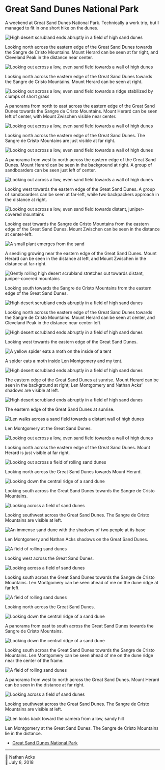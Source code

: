 # Great Sand Dunes National Park

A weekend at Great Sand Dunes National Park. Technically a work trip, but I managed to fit in one short hike on the dunes.

![High desert scrubland ends abruptly in a field of high sand dunes](assets/36f1218fb30c9b9165e4ae7a5165477f.webp)

Looking north across the eastern edge of the Great Sand Dunes towards the Sangre de Cristo Mountains. Mount Herard can be seen at far right, and Cleveland Peak in the distance near center.

![Looking out across a low, even sand field towards a wall of high dunes](assets/35333bf6248501088491b99b2621c744.webp)

Looking north across the eastern edge of the Great Sand Dunes towards the Sangre de Cristo Mountains. Mount Herard can be seen at right.

![Looking out across a low, even sand field towards a ridge stabilized by clumps of short grass](assets/e1507cecd973eea8ad07afc7d2d36cf6.webp)

A panorama from north to east across the eastern edge of the Great Sand Dunes towards the Sangre de Cristo Mountains. Mount Herard can be seen left of center, with Mount Zwischen visible near center.

![Looking out across a low, even sand field towards a wall of high dunes](assets/38e082bc96b102139d5e147af27e6f15.webp)

Looking north across the eastern edge of the Great Sand Dunes. The Sangre de Cristo Mountains are just visible at far right.

![Looking out across a low, even sand field towards a wall of high dunes](assets/7c2b842234820c11dc4f3104e35f32a7.webp)

A panorama from west to north across the eastern edge of the Great Sand Dunes. Mount Herard can be seen in the background at right. A group of sandboarders can be seen just left of center.

![Looking out across a low, even sand field towards a wall of high dunes](assets/fe74ffac1b6cbb0d17c2f85658e7c4e9.webp)

Looking west towards the eastern edge of the Great Sand Dunes. A group of sandboarders can be seen at far-left, while two backpackers approach in the distance at right.

![Looking out across a low, even sand field towards distant, juniper-covered mountains](assets/6ee7f67b188b1344214b5b7cf841b01b.webp)

Looking east towards the Sangre de Cristo Mountains from the eastern edge of the Great Sand Dunes. Mount Zwischen can be seen in the distance at center-left.

![A small plant emerges from the sand](assets/858f3954f9ee53e3b4dd42714dc5e2a8.webp)

A seedling growing near the eastern edge of the Great Sand Dunes. Mount Herard can be seen in the distance at left, and Mount Zwischen in the distance at far-right.

![Gently rolling high desert scrubland stretches out towards distant, juniper-covered mountains](assets/8ed6e6bd6f738ba438039982d2796614.webp)

Looking south towards the Sangre de Cristo Mountains from the eastern edge of the Great Sand Dunes.

![High desert scrubland ends abruptly in a field of high sand dunes](assets/63bb4ec2822011c523bfcf98fd7a7527.webp)

Looking north across the eastern edge of the Great Sand Dunes towards the Sangre de Cristo Mountains. Mount Herard can be seen at center, and Cleveland Peak in the distance near center-left.

![High desert scrubland ends abruptly in a field of high sand dunes](assets/0f06e52304b4f10dbe8b5e2008b73411.webp)

Looking west towards the eastern edge of the Great Sand Dunes.

![A yellow spider eats a moth on the inside of a tent](assets/fb5e5728b662e58cd1be987d274d6e1c.webp)

A spider eats a moth inside Len Montgomery and my tent.

![High desert scrubland ends abruptly in a field of high sand dunes](assets/ca1eceeb69303f99ccdb4f72d39b6ce4.webp)

The eastern edge of the Great Sand Dunes at sunrise. Mount Herard can be seen in the background at right; Len Montgomery and Nathan Acks’ shadows are visible at left.

![High desert scrubland ends abruptly in a field of high sand dunes](assets/6bac620a34c4491c7da82e51fe4c2229.webp)

The eastern edge of the Great Sand Dunes at sunrise.

![Len walks across a sand field towards a distant wall of high dunes](assets/85abe6950c7d7691f2b81466efd840f0.webp)

Len Montgomery at the Great Sand Dunes.

![Looking out across a low, even sand field towards a wall of high dunes](assets/e909ff23eedb439f52d006a103320313.webp)

Looking north across the eastern edge of the Great Sand Dunes. Mount Herard is just visible at far right.

![Looking out across a field of rolling sand dunes](assets/65e8f6736091ebb5e7bcc185e7dd553b.webp)

Looking north across the Great Sand Dunes towards Mount Herard.

![Looking down the central ridge of a sand dune](assets/68aa760686d35440b2b1e26eb39617df.webp)

Looking south across the Great Sand Dunes towards the Sangre de Cristo Mountains.

![Looking across a field of sand dunes](assets/c4b96353f16dc6118cb9c01f6aac1af7.webp)

Looking southwest across the Great Sand Dunes. The Sangre de Cristo Mountains are visible at left.

![An immense sand dune with the shadows of two people at its base](assets/4fcbc2f2f225c9b4e31e453db14b6dc2.webp)

Len Montgomery and Nathan Acks shadows on the Great Sand Dunes.

![A field of rolling sand dunes](assets/625b5ac66d4d16411817a2a9aff6023c.webp)

Looking west across the Great Sand Dunes.

![Looking across a field of sand dunes](assets/a061df5271408bca3c6199b80d38ad3c.webp)

Looking south across the Great Sand Dunes towards the Sangre de Cristo Mountains. Len Montgomery can be seen ahead of me on the dune ridge at far left.

![A field of rolling sand dunes](assets/bd2f1908a5de38994ef9fada9dbd25de.webp)

Looking north across the Great Sand Dunes.

![Looking down the central ridge of a sand dune](assets/535d4db3e772c57c5f072ac1a9efed91.webp)

A panorama from east to  south across the Great Sand Dunes towards the Sangre de Cristo Mountains.

![Looking down the central ridge of a sand dune](assets/620641ca7cb763d1f20e3a9febbbff77.webp)

Looking south across the Great Sand Dunes towards the Sangre de Cristo Mountains. Len Montgomery can be seen ahead of me on the dune ridge near the center of the frame.

![A field of rolling sand dunes](assets/d25d1007e962492eb1caa59e5d09ceb3.webp)

A panorama from west to north across the Great Sand Dunes. Mount Herard can be seen in the distance at far right.

![Looking across a field of sand dunes](assets/4dc8435151dd4ed4a44bd1397c364bc6.webp)

Looking southwest across the Great Sand Dunes. The Sangre de Cristo Mountains are visible at left.

![Len looks back toward the camera from a low, sandy hill](assets/5039f7444c31e93a4ee7625f6e8bff66.webp)

Len Montgomery at the Great Sand Dunes. The Sangre de Cristo Mountains lie in the distance.

* [Great Sand Dunes National Park](https://www.nps.gov/grsa/index.htm)

- - - -

<span aria-hidden="true">👤</span> Nathan Acks  
<span aria-hidden="true">📅</span> July 8, 2018
